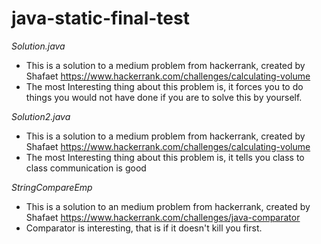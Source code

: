 # java-static-final-test

*Solution.java*

- This is a solution to a medium problem from hackerrank, created by Shafaet https://www.hackerrank.com/challenges/calculating-volume
- The most Interesting thing about this problem is, it forces you to do things you would not have done if you are to solve this by yourself.

*Solution2.java*

- This is a solution to a medium problem from hackerrank, created by Shafaet https://www.hackerrank.com/challenges/calculating-volume
- The most Interesting thing about this problem is, it tells you class to class communication is good

*StringCompareEmp*

- This is a solution to an medium problem from hackerrank, created by Shafaet https://www.hackerrank.com/challenges/java-comparator
- Comparator is interesting,  that is if it doesn't kill you first.


